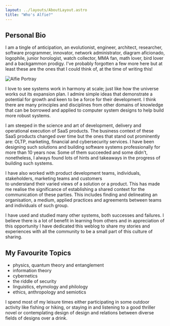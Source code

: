 ```yaml
---
layout: ../layouts/AboutLayout.astro
title: "Who's Alfie?"
---
```


## Personal Bio

I am a tingle of anticipation, an evolutionist, engineer, architect, researcher,
software programmer, innovator, network administrator, diagram aficionado, logophile,
junior horologist, watch collector, MMA fan, math lover, bird lover and a backgammon prodigy.
I've probably forgotten a few more here but at least these are the ones that I could think of,
at the time of writing this!

<div>
  <img src="/assets/extend/me.jpg" class="sm:w-1/2 mx-auto" alt="Alfie Portray">
</div>

I love to see systems work in harmony at scale; just like how the universe works
out its expansion plan. I admire simple ideas that demonstrate a potential for growth and
keen to be a force for their development. I think there are many principles and disciplines
from other domains of knowledge that can be borrowed and applied to computer system designs
to help build more robust systems.

I am steeped in the science and art of development, delivery and operational execution of SaaS products.
The business context of these SaaS products changed over time but the ones that stand out prominently are: OLTP, marketing,
financial and cybersecurity services. I have been designing such solutions and building software systems professionally
for more than 10 years now. Some of them succeeded and some didn't, nonetheless, I always found lots of hints and
takeaways in the progress of building such systems.

I have also worked with product development teams, individuals, stakeholders, marketing teams and customers  
to understand their varied views of a solution or a product. This has made me realise the significance of
establishing a shared context for the communication of these parties. This includes finding and delineating an organisation,
a medium, applied practices and agreements between teams and individuals of such group.

I have used and studied many other systems, both successes and failures. I believe there is a lot of benefit
in learning from others and in appreciation of this opportunity I have dedicated this weblog to share my stories
and experiences with all the community to be a small part of this culture of sharing.

## My Favourite Topics

- physics, quantum theory and entanglement
- information theory
- cybernetics
- the riddle of security
- linguistics, etymology and philology
- ethics, anthropology and semiotics

I spend most of my leisure times either participating in some outdoor activity like fishing or hiking, or staying in and listening to a good thriller novel or contemplating design of design and relations between diverse fields of designs over a drink.

